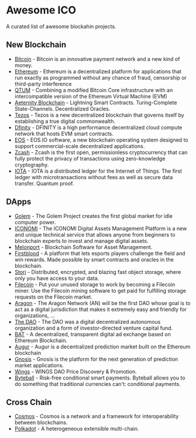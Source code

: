 # Awesome ICO

A curated list of awesome blockahin projects.

## New Blockchain

* [Bitcoin](https://bitcoin.org) - Bitcoin is an innovative payment network and a new kind of money.
* [Ethereum](https://www.ethereum.org) - Ethereum is a decentralized platform for applications that run exactly as programmed without any chance of fraud, censorship or third-party interference
* [QTUM](https://qtum.org/zh) - Combining a modified Bitcoin Core infrastructure with an intercompatible version of the Ethereum Virtual Machine (EVM)
* [Aeternity Blockchain](https://www.aeternity.com) - Lightning Smart Contracts. Turing-Complete State-Channels. Decentralized Oracles.
* [Tezos](https://www.tezos.com) - Tezos is a new decentralized blockchain that governs itself by establishing a true digital commonwealth.
* [Dfinity](https://dfinity.network) - DFINITY is a high performance decentralized cloud compute network that hosts EVM smart contracts.
* [EOS](https://eos.io/) - EOS.IO software, a new blockchain operating system designed to support commercial-scale decentralized applications.
* [Zcash](https://z.cash/) - Zcash is the first open, permissionless cryptocurrency that can fully protect the privacy of transactions using zero-knowledge cryptography.
* [IOTA](https://iota.org/) - IOTA is a distributed ledger for the Internet of Things. The first ledger with microtransactions without fees as well as secure data transfer. Quantum proof.


## DApps

* [Golem](https://golem.network/) - The Golem Project creates the first global market for idle computer power.
* [ICONOMI](https://www.iconomi.net/) - The ICONOMI Digital Assets Management Platform is a new and unique technical service that allows anyone from beginners to blockchain experts to invest and manage digital assets.
* [Melonport](https://melonport.com/) - Blockchain Software for Asset Management.
* [Firstblood](https://firstblood.io/) - A platform that lets esports players challenge the field and win rewards. Made possible by smart contracts and oracles in the blockchain.
* [Storj](https://storj.io/) - Distributed, encrypted, and blazing fast object storage, where only you have access to your data.
* [Filecoin](https://filecoin.io/) - Put your unused storage to work by becoming a Filecoin miner. Use the Filecoin mining software to get paid for fulfilling storage requests on the Filecoin market.
* [Aragon](https://aragon.one/) - The Aragon Network (AN) will be the first DAO whose goal is to act as a digital jurisdiction that makes it extremely easy and friendly for organizations, ...
* [The DAO](https://forum.daohub.org/) - The DAO was a digital decentralized autonomous organization and a form of investor-directed venture capital fund.
* [BAT](https://basicattentiontoken.org/) - A decentralized, transparent digital ad exchange based on Ethereum Blockchain.
* [Augur](https://augur.net/) - Augur is a decentralized prediction market built on the Ethereum blockchain
* [Gnosis](https://gnosis.pm/) - Gnosis is the platform for the next generation of prediction market applications.
* [Wings](https://www.wings.ai) - WINGS DAO Price Discovery & Promotion.
* [Byteball](https://byteball.org/) - Risk-free conditional smart payments. Byteball allows you to do something that traditional currencies can't: conditional payments.

## Cross Chain

* [Cosmos](https://cosmos.network/) - Cosmos is a network and a framework for interoperability between blockchains.
* [Polkadot](https://polkadot.io/) - A heterogeneous extensible multi-chain.





